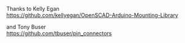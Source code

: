 Thanks to Kelly Egan  
https://github.com/kellyegan/OpenSCAD-Arduino-Mounting-Library  

and Tony Buser  
https://github.com/tbuser/pin_connectors  

